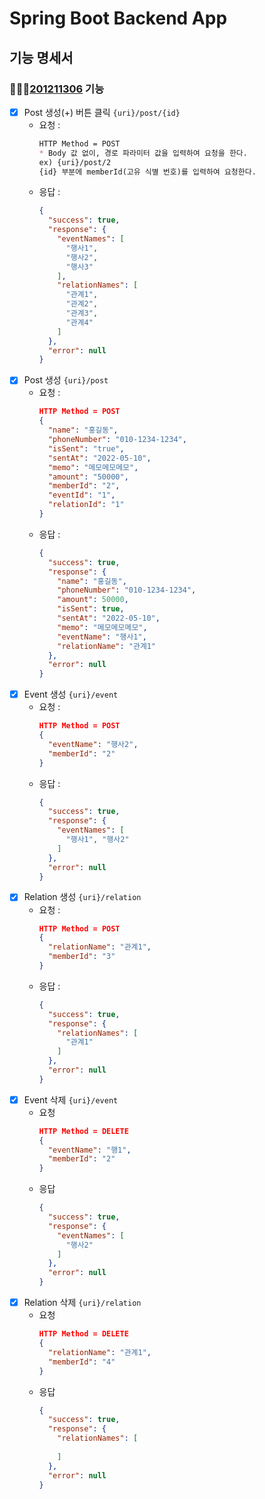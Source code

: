 # Spring Boot Backend App
## 기능 명세서
### 🧑🏻‍💻[201211306](https://github.com/201211306) 기능
  - [X] Post 생성(+) 버튼 클릭 `{uri}/post/{id}`
    - 요청 :
      ```markdown
      HTTP Method = POST
      * Body 값 없이, 경로 파라미터 값을 입력하여 요청을 한다.
      ex) {uri}/post/2
      {id} 부분에 memberId(고유 식별 번호)를 입력하여 요청한다.
      ```
    - 응답 :
      ```json
      {
        "success": true,
        "response": {
          "eventNames": [
            "행사1",
            "행사2",
            "행사3"
          ],
          "relationNames": [
            "관계1",
            "관계2",
            "관계3",
            "관계4"
          ]
        },
        "error": null
      }
      ```
  - [X] Post 생성 `{uri}/post`
    - 요청 :
      ```json
      HTTP Method = POST
      {
        "name": "홍길동",
        "phoneNumber": "010-1234-1234",
        "isSent": "true",
        "sentAt": "2022-05-10",
        "memo": "메모메모메모",
        "amount": "50000",
        "memberId": "2",
        "eventId": "1",
        "relationId": "1"
      }
      ```
    - 응답 :
      ```json
      {
        "success": true,
        "response": {
          "name": "홍길동",
          "phoneNumber": "010-1234-1234",
          "amount": 50000,
          "isSent": true,
          "sentAt": "2022-05-10",
          "memo": "메모메모메모",
          "eventName": "행사1",
          "relationName": "관계1"
        },
        "error": null
      }
      ```
  - [X] Event 생성 `{uri}/event`
    - 요청 :
      ```json
      HTTP Method = POST
      {
        "eventName": "행사2",
        "memberId": "2"
      }
      ```
    - 응답 :
      ```json
      {
        "success": true,
        "response": {
          "eventNames": [
            "행사1", "행사2"
          ]
        },
        "error": null
      }
      ```
  - [X] Relation 생성 `{uri}/relation`
    - 요청 :
      ```json
      HTTP Method = POST
      {
        "relationName": "관계1",
        "memberId": "3"
      }
      ```
    - 응답 :
      ```json
      {
        "success": true,
        "response": {
          "relationNames": [
            "관계1"
          ]
        },
        "error": null
      }
      ```
  - [X] Event 삭제 `{uri}/event`
    - 요청
      ```json
      HTTP Method = DELETE
      {
        "eventName": "행1",
        "memberId": "2"
      }
      ```
    - 응답
      ```json
      {
        "success": true,
        "response": {
          "eventNames": [
            "행사2"
          ]
        },
        "error": null
      }
      ```
  - [X] Relation 삭제 `{uri}/relation`
    - 요청
      ```json
      HTTP Method = DELETE
      {
        "relationName": "관계1",
        "memberId": "4"
      }
      ```
    - 응답
      ```json
      {
        "success": true,
        "response": {
          "relationNames": [
          
          ]
        },
        "error": null
      }
      ```